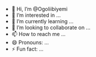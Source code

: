 - 👋 Hi, I’m @Ogoliibiyemi
- 👀 I’m interested in ...
- 🌱 I’m currently learning ...
- 💞️ I’m looking to collaborate on ...
- 📫 How to reach me ...
- 😄 Pronouns: ...
- ⚡ Fun fact: ...

<!---
Ogoliibiyemi/Ogoliibiyemi is a ✨ special ✨ repository because its `README.md` (this file) appears on your GitHub profile.
You can click the Preview link to take a look at your changes.
--->
